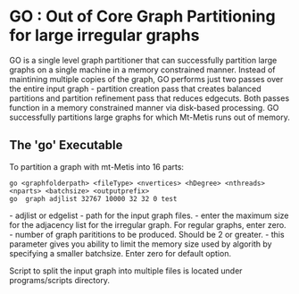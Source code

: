 
GO : Out of Core Graph Partitioning for large irregular graphs
=============================

GO is a single level graph partitioner that can successfully partition large graphs on a single machine in a memory constrained manner.
Instead of maintining multiple copies of the graph, GO performs just two passes over the entire input graph - partition creation pass that 
creates balanced partitions and partition refinement pass that reduces edgecuts. Both passes function in a memory constrained manner via 
disk-based processing. GO successfully partitions large graphs for which Mt-Metis runs out of memory.



The 'go' Executable
-----------------------------

To partition a graph with mt-Metis into 16 parts:

    go <graphfolderpath> <fileType> <nvertices> <hDegree> <nthreads> <nparts> <batchsize> <outputprefix>
    go  graph adjlist 32767 10000 32 32 0 test   

<filetype> - adjlist or edgelist
<graphfolderpath> - path for the input graph files.
<hDegree> - enter the maximum size for the adjacency list for the irregular graph. For regular graphs, enter zero.
<nparts> - number of graph parititions to be produced. Should be 2 or greater.
<batchsize> - this parameter gives you ability to limit the memory size used by algorith by specifying a smaller batchsize. 
              Enter zero for default option.

Script to split the input graph into multiple files is located under programs/scripts directory.  



<!-- Including GO API
-------------------------------

The file [mtmetis.h](@ref mtmetis.h) is the header that should be included
by external programs wishing link to mt-Metis. There are two high level
functions, mtmetis_partkway() for partitioning, and mtmetis_nd() for generating
orderings. At this time mt-Metis is highly experimental, and its
API is subject to change.
-->

